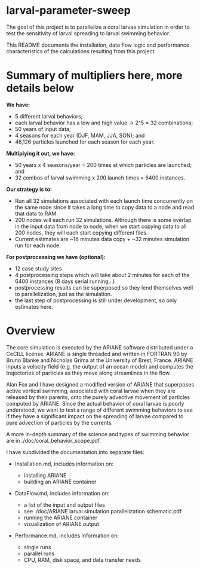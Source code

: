 # larval-parameter-sweep

The goal of this project is to parallelize
a coral larvae simulation in order to test
the sensitivity of larval spreading
to larval swimming behavior.

This README documents the installation,
data flow logic and performance
characteristics of the calculations
resulting from this project.

# Summary of multipliers here, more details below

**We have:**
+ 5 different larval behaviors;
+ each larval behavior has a low and high value -> 2^5 = 32 combinations;
+ 50 years of input data;
+ 4 seasons for each year (DJF, MAM, JJA, SON); and
+ 46,126 particles launched for each season for each year.

**Multiplying it out, we have:**
+ 50 years x 4 seasons/year = 200 times at which particles are launched; and
+ 32 combos of larval swimming x 200 launch times = 6400 instances.

**Our strategy is to:**
+ Run all 32 simulations associated with each launch time concurrently on the same node since it takes a long time to copy data to a node and read that data to RAM.
+ 200 nodes will each run 32 simulations.  Although there is some overlap in the input data from node to node, when we start copying data to all 200 nodes, they will each start copying different files.
+ Current estimates are ~16 minutes data copy + ~32 minutes simulation run for each node.

**For postprocessing we have (optional):**
+ 12 case study sites
+ 4 postprocessing steps which will take about 2 minutes for each of the 6400 instances (8 days serial running...)
+ postprocessing results can be superposed so they lend themselves well to parallelization, just as the simulation.
+ the last step of postprocessing is still under development, so only estimates here.

# Overview

The core simulation is executed by the
ARIANE software distributed under a
CeCILL license.  ARIANE is single
threaded and written in FORTRAN 90
by Bruno Blanke and Nicholas Grima
at the University of Brest, France.
ARIANE inputs a velocity field (e.g.
the output of an ocean model) and
computes the trajectories of particles
as they move along streamlines in
the flow.

Alan Fox and I have designed a modified
version of ARIANE that superposes active
vertical swimming, associated with coral
larvae when they are released by their
parents, onto the purely advective movement
of particles computed by ARIANE.  Since
the actual behavior of coral larvae is
poorly understood, we want to test a
range of different swimming behaviors
to see if they have a significant impact
on the spreading of larvae compared to
pure advection of particles by the currents.

A more in-depth summary of the science
and types of swimming behavior are in
./doc/coral_behavior_scope.pdf.

I have subdivided the documentation into
separate files:

+ Installation.md, includes information on:
    - installing ARIANE
    - building an ARIANE container

+ DataFlow.md, includes information on:
    - a list of the input and output files
    - see ./doc/ARIANE larval simulation parallelization schematic.pdf
    - running the ARIANE container
    - visualization of ARIANE output
    
+ Performance.md, includes information on:
    - single runs
    - parallel runs
    - CPU, RAM, disk space, and data transfer needs

